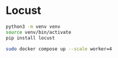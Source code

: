 # Locust

```sh
python3 -m venv venv
source venv/bin/activate
pip install locust
```

```sh
sudo docker compose up --scale worker=4
```
